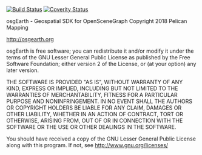 [![Build Status](https://travis-ci.org/gwaldron/osgearth.svg?branch=master)](https://travis-ci.org/gwaldron/osgearth)
[![Coverity Status](https://scan.coverity.com/projects/9251/badge.svg)](https://scan.coverity.com/projects/gwaldron-osgearth)

osgEarth - Geospatial SDK for OpenSceneGraph
Copyright 2018 Pelican Mapping

http://osgearth.org

osgEarth is free software; you can redistribute it and/or modify
it under the terms of the GNU Lesser General Public License as published by
the Free Software Foundation; either version 2 of the License, or
(at your option) any later version.

THE SOFTWARE IS PROVIDED "AS IS", WITHOUT WARRANTY OF ANY KIND, EXPRESS OR
IMPLIED, INCLUDING BUT NOT LIMITED TO THE WARRANTIES OF MERCHANTABILITY,
FITNESS FOR A PARTICULAR PURPOSE AND NONINFRINGEMENT. IN NO EVENT SHALL THE
AUTHORS OR COPYRIGHT HOLDERS BE LIABLE FOR ANY CLAIM, DAMAGES OR OTHER
LIABILITY, WHETHER IN AN ACTION OF CONTRACT, TORT OR OTHERWISE, ARISING
FROM, OUT OF OR IN CONNECTION WITH THE SOFTWARE OR THE USE OR OTHER DEALINGS
IN THE SOFTWARE.

You should have received a copy of the GNU Lesser General Public License
along with this program.  If not, see <http://www.gnu.org/licenses/>
